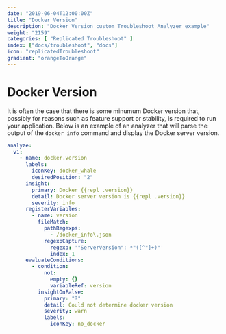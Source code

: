 ```yaml
---
date: "2019-06-04T12:00:00Z"
title: "Docker Version"
description: "Docker Version custom Troubleshoot Analyzer example"
weight: "2159"
categories: [ "Replicated Troubleshoot" ]
index: ["docs/troubleshoot", "docs"]
icon: "replicatedTroubleshoot"
gradient: "orangeToOrange"
---
```


# Docker Version

It is often the case that there is some minumum Docker version that, possibly for reasons such as feature support or stability, is required to run your application. Below is an example of an analyzer that will parse the output of the `docker info` command and display the Docker server version.

```yaml
analyze:
  v1:
    - name: docker.version
      labels:
        iconKey: docker_whale
        desiredPosition: "2"
      insight:
        primary: Docker {{repl .version}}
        detail: Docker server version is {{repl .version}}
        severity: info
      registerVariables:
        - name: version
          fileMatch:
            pathRegexps:
              - /docker_info\.json
            regexpCapture:
              regexp: '"ServerVersion": *"([^"]+)"'
              index: 1
      evaluateConditions:
        - condition:
            not:
              empty: {}
              variableRef: version
          insightOnFalse:
            primary: "?"
            detail: Could not determine docker version
            severity: warn
            labels:
              iconKey: no_docker
```
